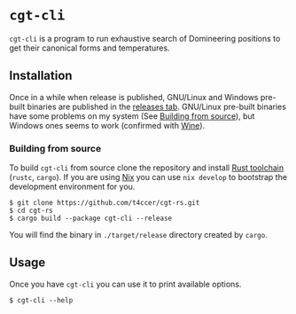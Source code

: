 # `cgt-cli`

`cgt-cli` is a program to run exhaustive search of Domineering positions to get their canonical forms and temperatures.

## Installation

Once in a while when release is published, GNU/Linux and Windows pre-built binaries are published in the [releases tab](https://github.com/t4ccer/cgt-rs/releases/). GNU/Linux pre-built binaries have some problems on my system (See [Building from source](#building-from-source)), but Windows ones seems to work (confirmed with [Wine](https://www.winehq.org/)).

### Building from source

To build `cgt-cli` from source clone the repository and install [Rust toolchain](https://www.rust-lang.org/tools/install) (`rustc`, `cargo`). If you are using [Nix](https://nixos.org/) you can use `nix develop` to bootstrap the development environment for you.

```console
$ git clone https://github.com/t4ccer/cgt-rs.git
$ cd cgt-rs
$ cargo build --package cgt-cli --release
```

You will find the binary in `./target/release` directory created by `cargo`.

## Usage

Once you have `cgt-cli` you can use it to print available options.

```console
$ cgt-cli --help
```
